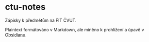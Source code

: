 # ctu-notes
Zápisky k předmětům na FIT ČVUT.

Plaintext formátováno v Markdown, ale míněno k prohlížení a úpavě v [Obsidianu](https://obsidian.md/).
